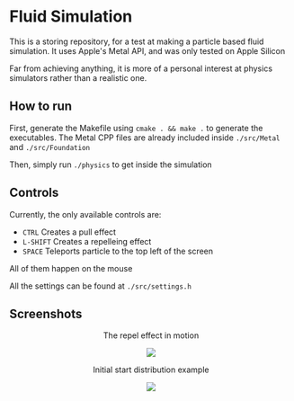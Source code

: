 # Fluid Simulation

This is a storing repository, for a test at making a particle based fluid simulation. It uses Apple's Metal API, and was only tested on Apple Silicon

Far from achieving anything, it is more of a personal interest at physics simulators rather than a realistic one.

## How to run

First, generate the Makefile using `cmake . && make .` to generate the executables. The Metal CPP files are already included inside `./src/Metal` and `./src/Foundation`

Then, simply run `./physics` to get inside the simulation

## Controls

Currently, the only available controls are:
- `CTRL` Creates a pull effect
- `L-SHIFT` Creates a repelleing effect 
- `SPACE` Teleports particle to the top left of the screen

All of them happen on the mouse

All the settings can be found at `./src/settings.h`

## Screenshots

<p align="center">
The repel effect in motion
</p>

<p align="center">
  <img src="https://github.com/Al0den/Fluid-Simulator/assets/111601320/af0155f2-7a15-425d-b853-f7fe34cb80dc">
</p>

<p align="center">
Initial start distribution example
</p>

<p align="center">
    <img src="https://github.com/Al0den/Fluid-Simulator/assets/111601320/233eea58-7640-4d65-8054-1a394ba2eaaf">
</p>


